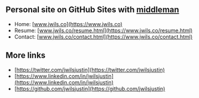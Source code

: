## Personal site on GitHub Sites with [middleman](https://middlemanapp.com)

- Home: [www.jwils.co](https://www.jwils.co)
- Resume: [www.jwils.co/resume.html](https://www.jwils.co/resume.html)
- Contact: [www.jwils.co/contact.html](https://www.jwils.co/contact.html)

## More links

- [https://twitter.com/jwilsjustin](https://twitter.com/jwilsjustin)
- [https://www.linkedin.com/in/jwilsjustin](https://www.linkedin.com/in/jwilsjustin)
- [https://github.com/jwilsjustin](https://github.com/jwilsjustin)
